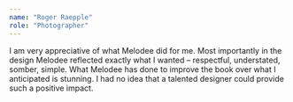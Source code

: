 ```yaml
---
name: "Roger Raepple"
role: "Photographer"
---
```

I am very appreciative of what Melodee did for me. Most importantly in the design Melodee reflected exactly what I wanted – respectful, understated, somber, simple. What Melodee has done to improve the book over what I anticipated is stunning. I had no idea that a talented designer could provide such a positive&nbsp;impact.
